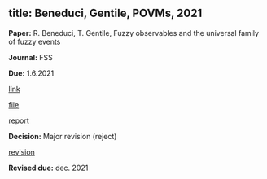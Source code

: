 title: Beneduci, Gentile, POVMs, 2021
---
**Paper:** R. Beneduci, T. Gentile, Fuzzy observables and the universal family of fuzzy events

**Journal:** FSS

**Due:** 1.6.2021

[link]()

[file](REF_beneduci2021/file.pdf)

[report](REF_beneduci2021/report.pdf)

**Decision:** Major revision (reject)

[revision](REF_beneduci2021/revision.pdf)

**Revised due:** dec. 2021


